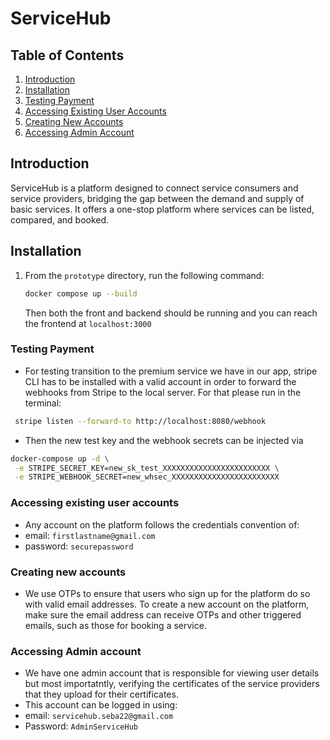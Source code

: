 # ServiceHub

## Table of Contents
1. [Introduction](#introduction)
2. [Installation](#installation)
3. [Testing Payment](#testing-payment)
4. [Accessing Existing User Accounts](#accessing-existing-user-accounts)
5. [Creating New Accounts](#creating-new-accounts)
6. [Accessing Admin Account](#accessing-admin-account)

## Introduction

ServiceHub is a platform designed to connect service consumers and service providers, bridging the gap between the demand and supply of basic services. It offers a one-stop platform where services can be listed, compared, and booked.

## Installation


1. From the `prototype` directory, run the following command:
   ```bash
   docker compose up --build
    ```
    Then both the front and backend should be running and you can reach the frontend at 
    ```localhost:3000```



### Testing Payment

- For testing transition to the premium service we have in our app, stripe CLI has to be installed with a valid account in order to forward the webhooks from Stripe to the local server. For that please run in the terminal: 
 ```bash
  stripe listen --forward-to http://localhost:8080/webhook
 ```
 - Then the new test key and the webhook secrets can be injected via
 ```bash
 docker-compose up -d \
  -e STRIPE_SECRET_KEY=new_sk_test_XXXXXXXXXXXXXXXXXXXXXXXX \
  -e STRIPE_WEBHOOK_SECRET=new_whsec_XXXXXXXXXXXXXXXXXXXXXXXX
```

### Accessing existing user accounts
- Any account on the platform follows the credentials convention of:
- email: `firstlastname@gmail.com`
- password: `securepassword`

### Creating new accounts
- We use OTPs to ensure that users who sign up for the platform do so with valid email addresses. To create a new account on the platform, make sure the email address can receive OTPs and other triggered emails, such as those for booking a service.


### Accessing Admin account
- We have one admin account that is responsible for viewing user details but most importatntly, verifying the certificates of the service providers that they upload for their certificates. 
- This account can be logged in using:
- email: `servicehub.seba22@gmail.com`
- Password: `AdminServiceHub`